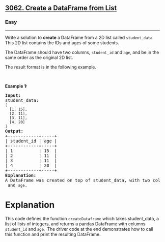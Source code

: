 <h2><a href="https://leetcode.com/problems/create-a-dataframe-from-list">3062. Create a DataFrame from List</a></h2><h3>Easy</h3><hr><p>Write a solution to <strong>create</strong> a DataFrame from a 2D list called <code>student_data</code>. This 2D list contains the IDs and ages of some students.</p>

<p>The DataFrame should have two columns, <code>student_id</code> and <code>age</code>, and be in the same order as the original 2D list.</p>

<p>The result format is in the following example.</p>

<p>&nbsp;</p>
<p><strong class="example">Example 1:</strong></p>

<pre>
<strong>Input:
</strong>student_data:<strong>
</strong><code>[
  [1, 15],
  [2, 11],
  [3, 11],
  [4, 20]
]</code>
<strong>Output:</strong>
+------------+-----+
| student_id | age |
+------------+-----+
| 1          | 15  |
| 2          | 11  |
| 3          | 11  |
| 4          | 20  |
+------------+-----+
<strong>Explanation:</strong>
A DataFrame was created on top of student_data, with two columns named <code>student_id</code> and <code>age</code>.
</pre>
<h1>Explanation</h1>
<p>This code defines the function <code>createDataframe</code> which takes student_data, a list of lists of integers, and returns a pandas DataFrame with columns <code>student_id</code> and <code>age.</code> The driver code at the end demonstrates how to call this function and print the resulting DataFrame.</p>
